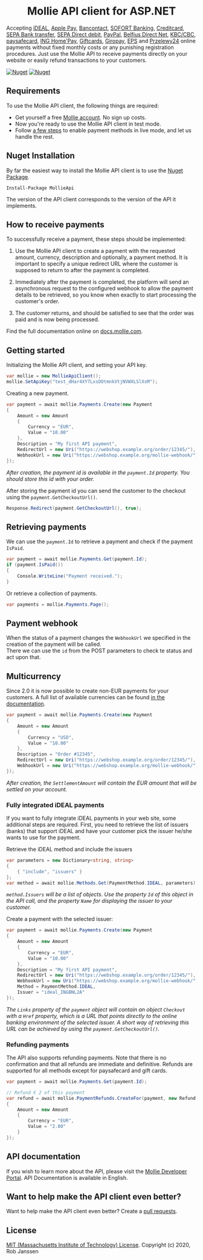 <h1 align="center">Mollie API client for ASP.NET</h1>

Accepting [iDEAL](https://www.mollie.com/payments/ideal/), [Apple Pay](https://www.mollie.com/payments/apple-pay), [Bancontact](https://www.mollie.com/payments/bancontact/), [SOFORT Banking](https://www.mollie.com/payments/sofort/), [Creditcard](https://www.mollie.com/payments/credit-card/), [SEPA Bank transfer](https://www.mollie.com/payments/bank-transfer/), [SEPA Direct debit](https://www.mollie.com/payments/direct-debit/), [PayPal](https://www.mollie.com/payments/paypal/), [Belfius Direct Net](https://www.mollie.com/payments/belfius/), [KBC/CBC](https://www.mollie.com/payments/kbc-cbc/), [paysafecard](https://www.mollie.com/payments/paysafecard/), [ING Home'Pay](https://www.mollie.com/payments/ing-homepay/), [Giftcards](https://www.mollie.com/payments/gift-cards/), [Giropay](https://www.mollie.com/payments/giropay/), [EPS](https://www.mollie.com/payments/eps/) and [Przelewy24](https://www.mollie.com/payments/przelewy24/) online payments without fixed monthly costs or any punishing registration procedures. Just use the Mollie API to receive payments directly on your website or easily refund transactions to your customers.

[![Nuget](https://img.shields.io/nuget/v/MollieApi)](https://www.nuget.org/packages/MollieApi/)
[![Nuget](https://img.shields.io/nuget/dt/MollieApi)](https://www.nuget.org/packages/MollieApi/)

## Requirements ##
To use the Mollie API client, the following things are required:

+ Get yourself a free [Mollie account](https://www.mollie.com/signup). No sign up costs.
+ Now you're ready to use the Mollie API client in test mode.
+ Follow [a few steps](https://www.mollie.com/dashboard/?modal=onboarding) to enable payment methods in live mode, and let us handle the rest.

## Nuget Installation ##

By far the easiest way to install the Mollie API client is to use the [Nuget Package](https://www.nuget.org/packages/MollieApi/).
```
Install-Package MollieApi
```
The version of the API client corresponds to the version of the API it implements.

## How to receive payments ##

To successfully receive a payment, these steps should be implemented:

1. Use the Mollie API client to create a payment with the requested amount, currency, description and optionally, a payment method. It is important to specify a unique redirect URL where the customer is supposed to return to after the payment is completed.

2. Immediately after the payment is completed, the platform will send an asynchronous request to the configured webhook to allow the payment details to be retrieved, so you know when exactly to start processing the customer's order.

3. The customer returns, and should be satisfied to see that the order was paid and is now being processed.

Find the full documentation online on [docs.mollie.com](https://docs.mollie.com).

## Getting started ##

Initializing the Mollie API client, and setting your API key.

```c#
var mollie = new MollieApiClient();
mollie.SetApiKey("test_dHar4XY7LxsDOtmnkVtjNVWXLSlXsM");
``` 

Creating a new payment.

```c#
var payment = await mollie.Payments.Create(new Payment
{
	Amount = new Amount
	{
		Currency = "EUR",
		Value = "10.00"
	},
	Description = "My first API payment",
	RedirectUrl = new Uri("https://webshop.example.org/order/12345/"),
	WebhookUrl = new Uri("https://webshop.example.org/mollie-webhook/")
});
```
_After creation, the payment id is available in the `payment.Id` property. You should store this id with your order._

After storing the payment id you can send the customer to the checkout using the `payment.GetCheckoutUrl()`.  

```c#
Response.Redirect(payment.GetCheckoutUrl(), true);
```

## Retrieving payments ##
We can use the `payment.Id` to retrieve a payment and check if the payment `IsPaid`.

```c#
var payment = await mollie.Payments.Get(payment.Id);
if (payment.IsPaid())
{
	Console.WriteLine("Payment received.");
}
```

Or retrieve a collection of payments.

```c#
var payments = mollie.Payments.Page(); 
```

## Payment webhook ##

When the status of a payment changes the `WebhookUrl` we specified in the creation of the payment will be called.  
There we can use the `id` from the POST parameters to check te status and act upon that.


## Multicurrency ##
Since 2.0 it is now possible to create non-EUR payments for your customers.
A full list of available currencies can be found [in the documentation](https://docs.mollie.com/guides/multicurrency).

```c#
var payment = await mollie.Payments.Create(new Payment
{
	Amount = new Amount
	{
		Currency = "USD",
		Value = "10.00"
	},
	Description = "Order #12345",
	RedirectUrl = new Uri("https://webshop.example.org/order/12345/"),
	WebhookUrl = new Uri("https://webshop.example.org/mollie-webhook/")
});
```
_After creation, the `SettlementAmount` will contain the EUR amount that will be settled on your account._


### Fully integrated iDEAL payments ###

If you want to fully integrate iDEAL payments in your web site, some additional steps are required. First, you need to
retrieve the list of issuers (banks) that support iDEAL and have your customer pick the issuer he/she wants to use for
the payment.

Retrieve the iDEAL method and include the issuers

```c#
var parameters = new Dictionary<string, string>
{
	{ "include", "issuers" }
};
var method = await mollie.Methods.Get(PaymentMethod.IDEAL, parameters);
```

_`method.Issuers` will be a list of objects. Use the property `Id` of this object in the API call, and the property `Name` for displaying the issuer to your customer._

Create a payment with the selected issuer:

```c#
var payment = await mollie.Payments.Create(new Payment
{
	Amount = new Amount
	{
		Currency = "EUR",
		Value = "10.00"
	},
	Description = "My first API payment",
	RedirectUrl = new Uri("https://webshop.example.org/order/12345/"),
	WebhookUrl = new Uri("https://webshop.example.org/mollie-webhook/"),
	Method = PaymentMethod.IDEAL,
	Issuer = "ideal_INGBNL2A"
});
```

_The `Links` property of the `payment` object will contain an object `Checkout` with a `Href` property, which is a URL that points directly to the online banking environment of the selected issuer.
A short way of retrieving this URL can be achieved by using the `payment.GetCheckoutUrl()`._

### Refunding payments ###

The API also supports refunding payments. Note that there is no confirmation and that all refunds are immediate and
definitive. Refunds are supported for all methods except for paysafecard and gift cards.

```c#
var payment = await mollie.Payments.Get(payment.Id);

// Refund € 2 of this payment
var refund = await mollie.PaymentRefunds.CreateFor(payment, new Refund
{
	Amount = new Amount
	{
		Currency = "EUR",
		Value = "2.00"
	}
});
```

## API documentation ##
If you wish to learn more about the API, please visit the [Mollie Developer Portal](https://www.mollie.com/developers). API Documentation is available in English.

## Want to help make the API client even better? ##

Want to help make the API client even better? Create a [pull requests](https://github.com/janssenr/MollieApi.Net/pulls).

## License ##
[MIT (Massachusetts Institute of Technology) License](https://licenses.nuget.org/MIT).
Copyright (c) 2020, Rob Janssen
